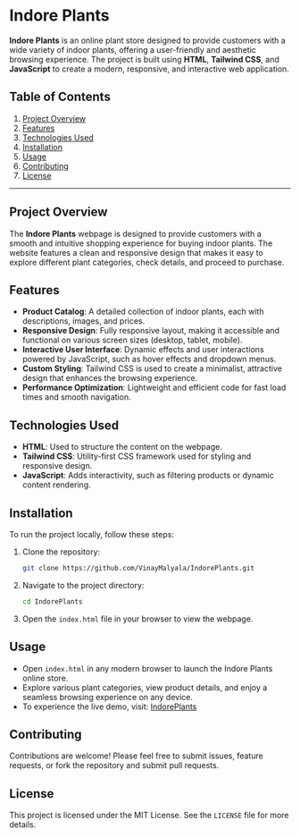 # Indore Plants

**Indore Plants** is an online plant store designed to provide customers with a wide variety of indoor plants, offering a user-friendly and aesthetic browsing experience. The project is built using **HTML**, **Tailwind CSS**, and **JavaScript** to create a modern, responsive, and interactive web application.

## Table of Contents

1. [Project Overview](#project-overview)
2. [Features](#features)
3. [Technologies Used](#technologies-used)
4. [Installation](#installation)
5. [Usage](#usage)
6. [Contributing](#contributing)
7. [License](#license)

---

## Project Overview

The **Indore Plants** webpage is designed to provide customers with a smooth and intuitive shopping experience for buying indoor plants. The website features a clean and responsive design that makes it easy to explore different plant categories, check details, and proceed to purchase.

## Features

- **Product Catalog**: A detailed collection of indoor plants, each with descriptions, images, and prices.
- **Responsive Design**: Fully responsive layout, making it accessible and functional on various screen sizes (desktop, tablet, mobile).
- **Interactive User Interface**: Dynamic effects and user interactions powered by JavaScript, such as hover effects and dropdown menus.
- **Custom Styling**: Tailwind CSS is used to create a minimalist, attractive design that enhances the browsing experience.
- **Performance Optimization**: Lightweight and efficient code for fast load times and smooth navigation.

## Technologies Used

- **HTML**: Used to structure the content on the webpage.
- **Tailwind CSS**: Utility-first CSS framework used for styling and responsive design.
- **JavaScript**: Adds interactivity, such as filtering products or dynamic content rendering.

## Installation

To run the project locally, follow these steps:

1. Clone the repository:

   ```bash
   git clone https://github.com/VinayMalyala/IndorePlants.git
   ```

2. Navigate to the project directory:

   ```bash
   cd IndorePlants
   ```

3. Open the `index.html` file in your browser to view the webpage.

## Usage

- Open `index.html` in any modern browser to launch the Indore Plants online store.
- Explore various plant categories, view product details, and enjoy a seamless browsing experience on any device.
- To experience the live demo, visit: [IndorePlants](https://vinaymalyala-indore-plants.netlify.app/)

## Contributing

Contributions are welcome! Please feel free to submit issues, feature requests, or fork the repository and submit pull requests. 

## License

This project is licensed under the MIT License. See the `LICENSE` file for more details.
